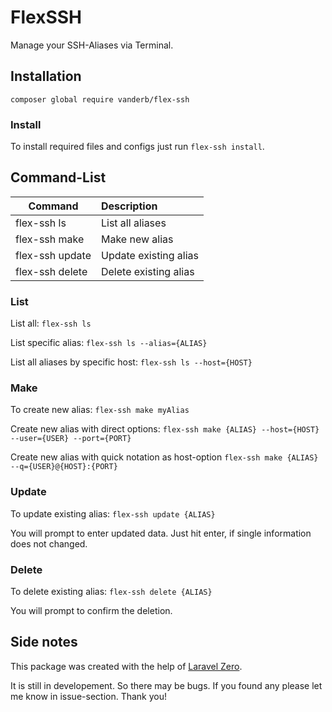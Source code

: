 # FlexSSH

Manage your SSH-Aliases via Terminal.

## Installation

`composer global require vanderb/flex-ssh`

### Install

To install required files and configs just run `flex-ssh install`.

## Command-List

| Command         | Description           |
| --------------- | :-------------------- |
| flex-ssh ls     | List all aliases      |
| flex-ssh make   | Make new alias        |
| flex-ssh update | Update existing alias |
| flex-ssh delete | Delete existing alias |

### List

List all: `flex-ssh ls`

List specific alias: `flex-ssh ls --alias={ALIAS}`

List all aliases by specific host: `flex-ssh ls --host={HOST}`

### Make

To create new alias: `flex-ssh make myAlias`

Create new alias with direct options: `flex-ssh make {ALIAS} --host={HOST} --user={USER} --port={PORT}`

Create new alias with quick notation as host-option `flex-ssh make {ALIAS} --q={USER}@{HOST}:{PORT}`

### Update

To update existing alias: `flex-ssh update {ALIAS}`

You will prompt to enter updated data. Just hit enter, if single information does not changed.

### Delete

To delete existing alias: `flex-ssh delete {ALIAS}`

You will prompt to confirm the deletion.

## Side notes

This package was created with the help of [Laravel Zero](https://laravel-zero.com/).

It is still in developement. So there may be bugs. If you found any please let me know in issue-section. Thank you!
